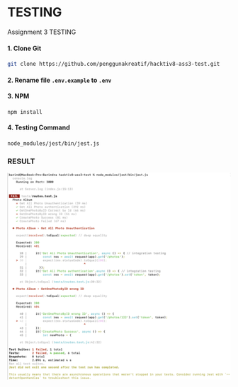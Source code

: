 # TESTING
Assignment 3 TESTING

#### 1. Clone Git
```sh
git clone https://github.com/penggunakreatif/hacktiv8-ass3-test.git
```

#### 2. Rename file `.env.example` to `.env`

#### 3. NPM
```
npm install
```


#### 4. Testing Command
```
node_modules/jest/bin/jest.js
```

### RESULT 

![alt text](https://github.com/penggunakreatif/hacktiv8-ass3-test/blob/main/assignment3.png?raw=true)

